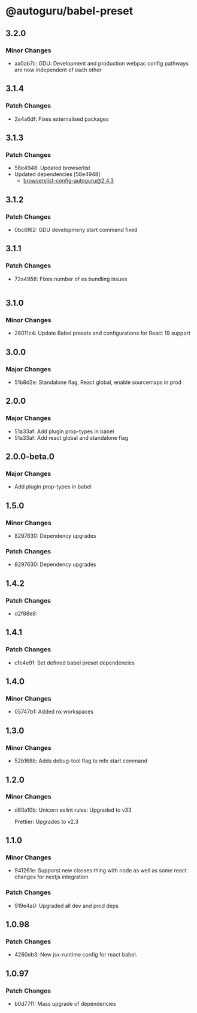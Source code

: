 # @autoguru/babel-preset

## 3.2.0

### Minor Changes

- aa0ab7c: GDU: Development and production webpac config pathways are now
  independent of each other

## 3.1.4

### Patch Changes

- 2a4a6df: Fixes externalised packages

## 3.1.3

### Patch Changes

- 58e4948: Updated browserlist
- Updated dependencies [58e4948]
    - browserslist-config-autoguru@2.4.3

## 3.1.2

### Patch Changes

- 0bc6f62: GDU developmeny start command fixed

## 3.1.1

### Patch Changes

- 72a4956: Fixes number of es bundling issues

    ```

    ```

## 3.1.0

### Minor Changes

- 28011c4: Update Babel presets and configurations for React 19 support

## 3.0.0

### Major Changes

- 51b8d2e: Standalone flag, React global, enable sourcemaps in prod

## 2.0.0

### Major Changes

- 51a33af: Add plugin prop-types in babel
- 51a33af: Add react global and standalone flag

## 2.0.0-beta.0

### Major Changes

- Add plugin prop-types in babel

## 1.5.0

### Minor Changes

- 8297630: Dependency upgrades

### Patch Changes

- 8297630: Dependency upgrades

## 1.4.2

### Patch Changes

- d2f88e8:

## 1.4.1

### Patch Changes

- cfe4e91: Set defined babel preset dependencies

## 1.4.0

### Minor Changes

- 05747b1: Added nx workspaces

## 1.3.0

### Minor Changes

- 52b168b: Adds debug-tool flag to mfe start command

## 1.2.0

### Minor Changes

- d80a10b: Unicorn eslint rules: Upgraded to v33

    Prettier: Upgrades to v2.3

## 1.1.0

### Minor Changes

- 941261e: Supporst new classes thing with node as well as some react changes
  for nextjs integration

### Patch Changes

- 919e4a0: Upgraded all dev and prod deps

## 1.0.98

### Patch Changes

- 4260eb3: New jsx-runtime config for react babel.

## 1.0.97

### Patch Changes

- b0d77f1: Mass upgrade of dependencies
